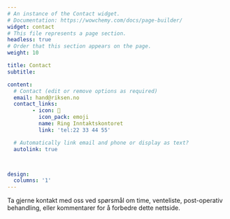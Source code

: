 ```yaml
---
# An instance of the Contact widget.
# Documentation: https://wowchemy.com/docs/page-builder/
widget: contact
# This file represents a page section.
headless: true
# Order that this section appears on the page.
weight: 10

title: Contact
subtitle:

content:
  # Contact (edit or remove options as required)
  email: hand@riksen.no
  contact_links:
        - icon: 🏢
          icon_pack: emoji
          name: Ring Inntaktskontoret
          link: 'tel:22 33 44 55'

  # Automatically link email and phone or display as text?
  autolink: true



design:
  columns: '1'
---
```


Ta gjerne kontakt med oss ​​ved spørsmål om time, venteliste, post-operativ behandling, eller kommentarer for å forbedre dette nettside.
